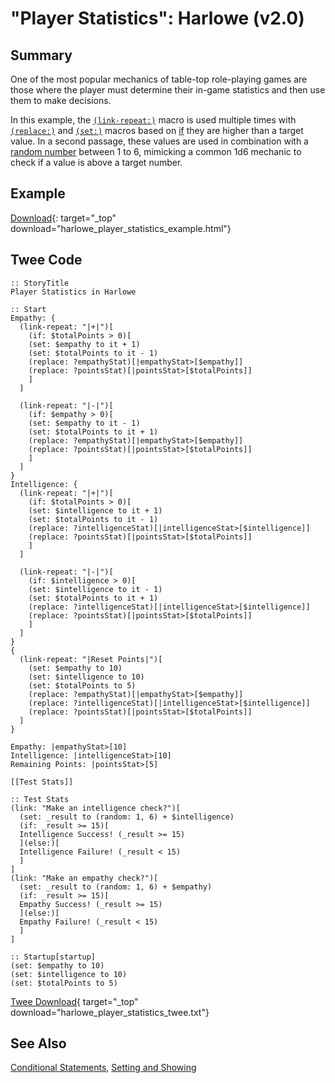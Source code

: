 # "Player Statistics": Harlowe (v2.0)

## Summary

One of the most popular mechanics of table-top role-playing games are those where the player must determine their in-game statistics and then use them to make decisions.

In this example, the [`(link-repeat:)`](https://twine2.neocities.org/#macro_link-repeat) macro is used multiple times with [`(replace:)`](https://twine2.neocities.org/#macro_replace) and [`(set:)`](https://twine2.neocities.org/#macro_set) macros based on [if](https://twine2.neocities.org/#macro_if) they are higher than a target value. In a second passage, these values are used in combination with a [random number](https://twine2.neocities.org/#macro_random) between 1 to 6, mimicking a common 1d6 mechanic to check if a value is above a target number.

## Example

[Download](harlowe_player_statistics_example.html){: target="_top" download="harlowe_player_statistics_example.html"}

## Twee Code

```twee
:: StoryTitle
Player Statistics in Harlowe

:: Start
Empathy: {
  (link-repeat: "|+|")[
    (if: $totalPoints > 0)[
    (set: $empathy to it + 1)
    (set: $totalPoints to it - 1)
    (replace: ?empathyStat)[|empathyStat>[$empathy]]
    (replace: ?pointsStat)[|pointsStat>[$totalPoints]]
    ]
  ]

  (link-repeat: "|-|")[
    (if: $empathy > 0)[
    (set: $empathy to it - 1)
    (set: $totalPoints to it + 1)
    (replace: ?empathyStat)[|empathyStat>[$empathy]]
    (replace: ?pointsStat)[|pointsStat>[$totalPoints]]
    ]
  ]
}
Intelligence: {
  (link-repeat: "|+|")[
    (if: $totalPoints > 0)[
    (set: $intelligence to it + 1)
    (set: $totalPoints to it - 1)
    (replace: ?intelligenceStat)[|intelligenceStat>[$intelligence]]
    (replace: ?pointsStat)[|pointsStat>[$totalPoints]]
    ]
  ]

  (link-repeat: "|-|")[
    (if: $intelligence > 0)[
    (set: $intelligence to it - 1)
    (set: $totalPoints to it + 1)
    (replace: ?intelligenceStat)[|intelligenceStat>[$intelligence]]
    (replace: ?pointsStat)[|pointsStat>[$totalPoints]]
    ]
  ]
}
{
  (link-repeat: "|Reset Points|")[
    (set: $empathy to 10)
    (set: $intelligence to 10)
    (set: $totalPoints to 5)
    (replace: ?empathyStat)[|empathyStat>[$empathy]]
    (replace: ?intelligenceStat)[|intelligenceStat>[$intelligence]]
    (replace: ?pointsStat)[|pointsStat>[$totalPoints]]
  ]
}

Empathy: |empathyStat>[10]
Intelligence: |intelligenceStat>[10]
Remaining Points: |pointsStat>[5]

[[Test Stats]]

:: Test Stats
(link: "Make an intelligence check?")[
  (set: _result to (random: 1, 6) + $intelligence)
  (if: _result >= 15)[
  Intelligence Success! (_result >= 15)
  ](else:)[
  Intelligence Failure! (_result < 15)
  ]
]
(link: "Make an empathy check?")[
  (set: _result to (random: 1, 6) + $empathy)
  (if: _result >= 15)[
  Empathy Success! (_result >= 15)
  ](else:)[
  Empathy Failure! (_result < 15)
  ]
]

:: Startup[startup]
(set: $empathy to 10)
(set: $intelligence to 10)
(set: $totalPoints to 5)

```

[Twee Download](harlowe_player_statistics_twee.txt){ target="_top" download="harlowe_player_statistics_twee.txt"}

## See Also

[Conditional Statements](../../conditionalstatements/harlowe/harlowe_conditionalstatements.md), [Setting and Showing](../../settingandshowing/harlowe/harlowe_settingandshowing.md)
